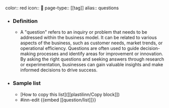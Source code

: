 color:: red
icon:: 💭
page-type:: [[tag]]
alias:: questions

- ### Definition 
  - A "question" refers to an inquiry or problem that needs to be addressed within the business model. It can be related to various aspects of the business, such as customer needs, market trends, or operational efficiency. Questions are often used to guide decision-making processes and identify areas for improvement or innovation. By asking the right questions and seeking answers through research or experimentation, businesses can gain valuable insights and make informed decisions to drive success.
- ### Sample list
  - [How to copy this list]([[plastilinn/Copy block]])
  - #inn-edit {{embed [[question/list]]}}



